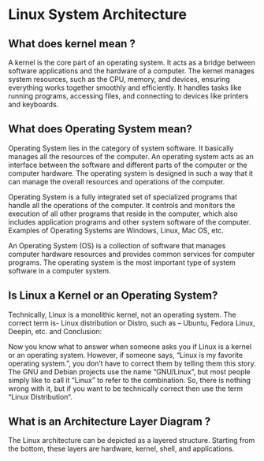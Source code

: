# Linux System Architecture 

## What does kernel mean ?

A kernel is the core part of an operating system. It acts as a bridge between software applications and the hardware of a computer. The kernel manages system resources, such as the CPU, memory, and devices, ensuring everything works together smoothly and efficiently. It handles tasks like running programs, accessing files, and connecting to devices like printers and keyboards.

## What does Operating System mean?

Operating System lies in the category of system software. It basically manages all the resources of the computer. An operating system acts as an interface between the software and different parts of the computer or the computer hardware. The operating system is designed in such a way that it can manage the overall resources and operations of the computer. 

Operating System is a fully integrated set of specialized programs that handle all the operations of the computer. It controls and monitors the execution of all other programs that reside in the computer, which also includes application programs and other system software of the computer. Examples of Operating Systems are Windows, Linux, Mac OS, etc.

An Operating System (OS) is a collection of software that manages computer hardware resources and provides common services for computer programs. The operating system is the most important type of system software in a computer system.

## Is Linux a Kernel or an Operating System?

Technically, Linux is a monolithic kernel, not an operating system. The correct term is- Linux distribution or Distro, such as – Ubuntu, Fedora Linux, Deepin, etc. 
and Conclusion:

Now you know what to answer when someone asks you if Linux is a kernel or an operating system. However, if someone says, “Linux is my favorite operating system.”, you don’t have to correct them by telling them this story. The GNU and Debian projects use the name “GNU/Linux”, but most people simply like to call it “Linux” to refer to the combination. So, there is nothing wrong with it, but if you want to be technically correct then use the term “Linux Distribution“.

## What is an Architecture Layer Diagram ?

The Linux architecture can be depicted as a layered structure. Starting from the bottom, these layers are hardware, kernel, shell, and applications.
<div>
  <img src="">
</div>

